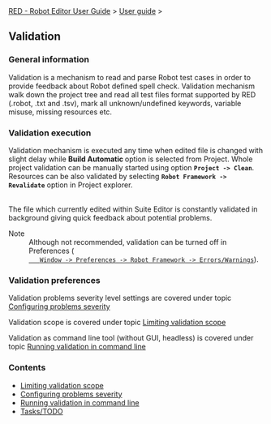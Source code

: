 <html>
<head>
<link href="PLUGINS_ROOT/org.robotframework.ide.eclipse.main.plugin.doc.user/help/style.css" rel="stylesheet" type="text/css"/>
</head>
<body>
<a href="index.html">RED - Robot Editor User Guide</a> &gt; <a href="user_guide/user_guide.html">User guide</a> &gt; 
<h2>Validation</h2>
<h3>General information</h3>
<p>Validation is a mechanism to read and parse Robot test cases in order to provide feedback about Robot defined
spell check. Validation mechanism walk down the project tree and read all test files format supported by RED 
(.robot, .txt and .tsv), mark all unknown/undefined keywords, variable misuse, missing resources etc. <br/>
</p>
<h3>Validation execution</h3>
<p>Validation mechanism is executed any time when edited file is changed with slight delay while <b>Build Automatic </b>
option is selected from Project. Whole project validation can be manually started using option <b><code>Project -&gt; Clean</code></b>.<br>
Resources can be also validated by selecting <b><code>Robot Framework -&gt; Revalidate</code></b> option in Project explorer.<br/>
</br></p>
<p>The file which currently edited within Suite Editor is constantly validated in background giving quick feedback
about potential problems.
</p>
<dl class="note">
<dt>Note</dt>
<dd>Although not recommended, validation can be turned off in Preferences (<code><a class="command" href="javascript:executeCommand('org.eclipse.ui.window.preferences(preferencePageId=org.robotframework.ide.eclipse.main.plugin.preferences.validation)')">
   Window -&gt; Preferences -&gt; Robot Framework -&gt; Errors/Warnings</a></code>).
   </dd>
</dl>
<h3>Validation preferences</h3>
<p>Validation problems severity level settings are covered under topic <a href="validation/validation_preferences.html">Configuring problems severity</a></p>
<p>Validation scope is covered under topic <a href="validation/scope.html">Limiting validation scope</a></p>
<p>Validation as command line tool (without GUI, headless) is covered under topic <a href="validation/headless.html">Running validation in command line</a></p>
<h3>Contents</h3>
<ul>
<li><a href="user_guide/validation/scope.html">Limiting validation scope</a>
</li>
<li><a href="user_guide/validation/validation_preferences.html">Configuring problems severity</a>
</li>
<li><a href="user_guide/validation/headless.html">Running validation in command line</a>
</li>
<li><a href="user_guide/validation/tasks.html">Tasks/TODO</a>
</li>
</ul>
</body>
</html>